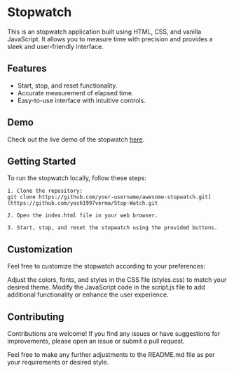 # Stopwatch


This is an stopwatch application built using HTML, CSS, and vanilla JavaScript. It allows you to measure time with precision and provides a sleek and user-friendly interface.

## Features

- Start, stop, and reset functionality.
- Accurate measurement of elapsed time.
- Easy-to-use interface with intuitive controls.

## Demo

Check out the live demo of the stopwatch [here](https://csb-cyx96p.netlify.app/).

## Getting Started

To run the stopwatch locally, follow these steps:

    1. Clone the repository:
    git clone https://github.com/your-username/awesome-stopwatch.git](https://github.com/yash1997verma/Stop-Watch.git

    2. Open the index.html file in your web browser.

    3. Start, stop, and reset the stopwatch using the provided buttons.

## Customization

Feel free to customize the stopwatch according to your preferences:

Adjust the colors, fonts, and styles in the CSS file (styles.css) to match your desired theme.
Modify the JavaScript code in the script.js file to add additional functionality or enhance the user experience.

## Contributing

Contributions are welcome! If you find any issues or have suggestions for improvements, please open an issue or submit a pull request.



Feel free to make any further adjustments to the README.md file as per your requirements or desired style.

